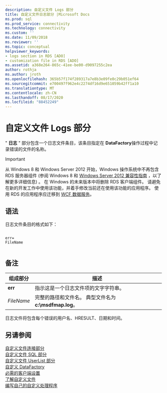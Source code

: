 ```yaml
---
description: 自定义文件 Logs 部分
title: 自定义文件日志部分 |Microsoft Docs
ms.prod: sql
ms.prod_service: connectivity
ms.technology: connectivity
ms.custom: ''
ms.date: 11/09/2018
ms.reviewer: ''
ms.topic: conceptual
helpviewer_keywords:
- logs section in RDS [ADO]
- customization file in RDS [ADO]
ms.assetid: a368e264-865c-41ee-be00-d9097255c2ea
author: rothja
ms.author: jroth
ms.openlocfilehash: 365b57f174f289317a7e8b3e09fe0c29b051ef64
ms.sourcegitcommit: e700497f962e4c2274df16d9e651059b42ff1a10
ms.translationtype: MT
ms.contentlocale: zh-CN
ms.lasthandoff: 08/17/2020
ms.locfileid: "88452249"
---
```

# <a name="customization-file-logs-section"></a>自定义文件 Logs 部分
" **日志** " 部分包含一个日志文件条目，该条目指定在 **DataFactory**操作过程中记录错误的文件的名称。  
  
> [!IMPORTANT]
>  从 Windows 8 和 Windows Server 2012 开始，Windows 操作系统中不再包含 RDS 服务器组件 (参阅 Windows 8 和 [Windows Server 2012 兼容性指南](https://www.microsoft.com/download/details.aspx?id=27416) ，以了解更多详细信息) 。 在 Windows 的未来版本中将删除 RDS 客户端组件。 请避免在新的开发工作中使用该功能，并着手修改当前还在使用该功能的应用程序。 使用 RDS 的应用程序应迁移到 [WCF 数据服务](https://go.microsoft.com/fwlink/?LinkId=199565)。  
  
## <a name="syntax"></a>语法  
 日志文件条目的格式如下：  
  
```console
  
err=  
FileName  
  
```  
  
## <a name="remarks"></a>备注  
  
|组成部分|描述|  
|----------|-----------------|  
|**err**|指示这是一个日志文件项的文字字符串。|  
|*FileName*|完整的路径和文件名。 典型文件名为 **c:\msdfmap.log**。|  
  
 日志文件将包含每个错误的用户名、HRESULT、日期和时间。  
  
## <a name="see-also"></a>另请参阅  
 [自定义文件连接部分](../../../ado/guide/remote-data-service/customization-file-connect-section.md)   
 [自定义文件 SQL 部分](../../../ado/guide/remote-data-service/customization-file-sql-section.md)   
 [自定义文件 UserList 部分](../../../ado/guide/remote-data-service/customization-file-userlist-section.md)   
 [自定义 DataFactory](../../../ado/guide/remote-data-service/datafactory-customization.md)   
 [必需的客户端设置](../../../ado/guide/remote-data-service/required-client-settings.md)   
 [了解自定义文件](../../../ado/guide/remote-data-service/understanding-the-customization-file.md)   
 [编写自己的自定义处理程序](../../../ado/guide/remote-data-service/writing-your-own-customized-handler.md)


